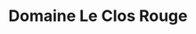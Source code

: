 ---
title: "Domaine Le Clos Rouge"
url: /saint-jean-de-la-blaquiere/domaine-le-clos-rouge/
shop: Wein
---